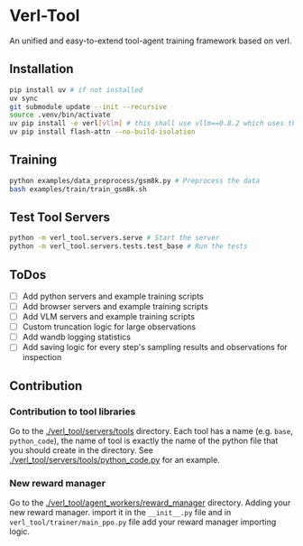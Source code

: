 # Verl-Tool
An unified and easy-to-extend tool-agent training framework based on verl.

## Installation
```bash
pip install uv # if not installed
uv sync
git submodule update --init --recursive
source .venv/bin/activate
uv pip install -e verl[vllm] # this shall use vllm==0.8.2 which uses the faster v1 engine 
uv pip install flash-attn --no-build-isolation
```

## Training
```bash
python examples/data_preprocess/gsm8k.py # Preprocess the data
bash examples/train/train_gsm8k.sh
```

## Test Tool Servers

```bash
python -m verl_tool.servers.serve # Start the server
python -m verl_tool.servers.tests.test_base # Run the tests
```

## ToDos
- [ ] Add python servers and example training scripts
- [ ] Add browser servers and example training scripts
- [ ] Add VLM servers and example training scripts
- [ ] Custom truncation logic for large observations
- [ ] Add wandb logging statistics
- [ ] Add saving logic for every step's sampling results and observations for inspection

## Contribution
### Contribution to tool libraries
Go to the [./verl_tool/servers/tools](./verl_tool/servers/tools) directory. Each tool has a name (e.g. `base`, `python_code`), the name of tool is exactly the name of the python file that you should create in the directory. See [./verl_tool/servers/tools/python_code.py](./verl_tool/servers/tools/python_code.py) for an example.

### New reward manager
Go to the [./verl_tool/agent_workers/reward_manager](./verl_tool/agent_workers/reward_manager) directory. Adding your new reward manager. import it in the `__init__.py` file and in `verl_tool/trainer/main_ppo.py` file add your reward manager importing logic.